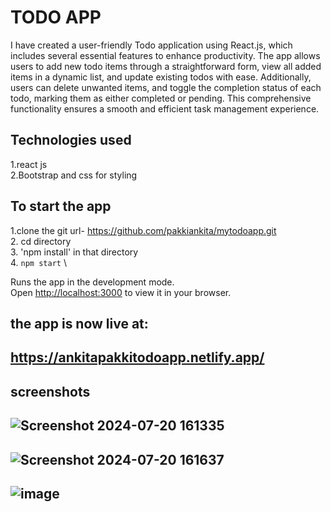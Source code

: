 # TODO APP 

I have created a user-friendly Todo application using React.js, which includes several essential features to enhance productivity. The app allows users to add new todo items through a straightforward form, view all added items in a dynamic list, and update existing todos with ease. Additionally, users can delete unwanted items, and toggle the completion status of each todo, marking them as either completed or pending. This comprehensive functionality ensures a smooth and efficient task management experience.

## Technologies used
1.react js \
2.Bootstrap and css for styling


## To start the app
 1.clone the git url-  https://github.com/pakkiankita/mytodoapp.git \
 2. cd directory \
 3. 'npm install' in that directory \
 4. `npm start` \

Runs the app in the development mode.\
Open [http://localhost:3000](http://localhost:3000) to view it in your browser.


## the app is now live at:
## https://ankitapakkitodoapp.netlify.app/

 ## screenshots 
## ![Screenshot 2024-07-20 161335](https://github.com/user-attachments/assets/a47aa5ed-3325-47bb-ae18-d51597c4b05c)

## ![Screenshot 2024-07-20 161637](https://github.com/user-attachments/assets/f0c5b558-2cf7-489a-951f-ddec2f8fc19a)

## ![image](https://github.com/user-attachments/assets/8368addd-eb54-4c97-83c4-af001be1cc9a)


